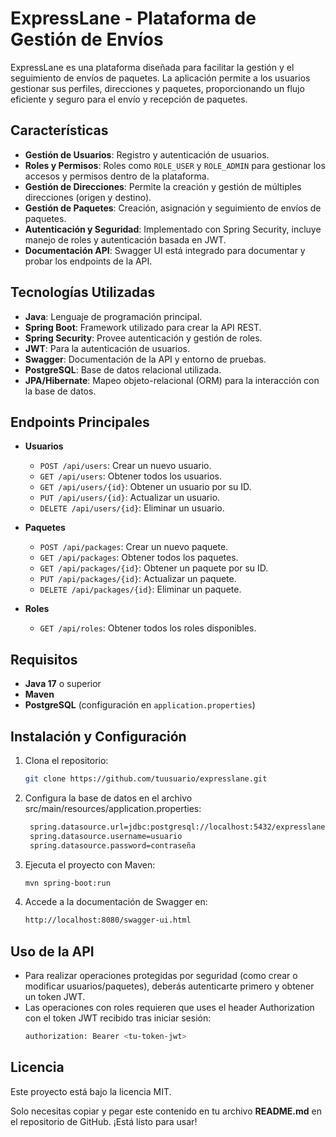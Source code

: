# ExpressLane - Plataforma de Gestión de Envíos

ExpressLane es una plataforma diseñada para facilitar la gestión y el seguimiento de envíos de paquetes. La aplicación permite a los usuarios gestionar sus perfiles, direcciones y paquetes, proporcionando un flujo eficiente y seguro para el envío y recepción de paquetes.

## Características

- **Gestión de Usuarios**: Registro y autenticación de usuarios.
- **Roles y Permisos**: Roles como `ROLE_USER` y `ROLE_ADMIN` para gestionar los accesos y permisos dentro de la plataforma.
- **Gestión de Direcciones**: Permite la creación y gestión de múltiples direcciones (origen y destino).
- **Gestión de Paquetes**: Creación, asignación y seguimiento de envíos de paquetes.
- **Autenticación y Seguridad**: Implementado con Spring Security, incluye manejo de roles y autenticación basada en JWT.
- **Documentación API**: Swagger UI está integrado para documentar y probar los endpoints de la API.

## Tecnologías Utilizadas

- **Java**: Lenguaje de programación principal.
- **Spring Boot**: Framework utilizado para crear la API REST.
- **Spring Security**: Provee autenticación y gestión de roles.
- **JWT**: Para la autenticación de usuarios.
- **Swagger**: Documentación de la API y entorno de pruebas.
- **PostgreSQL**: Base de datos relacional utilizada.
- **JPA/Hibernate**: Mapeo objeto-relacional (ORM) para la interacción con la base de datos.

## Endpoints Principales

- **Usuarios**
  - `POST /api/users`: Crear un nuevo usuario.
  - `GET /api/users`: Obtener todos los usuarios.
  - `GET /api/users/{id}`: Obtener un usuario por su ID.
  - `PUT /api/users/{id}`: Actualizar un usuario.
  - `DELETE /api/users/{id}`: Eliminar un usuario.

- **Paquetes**
  - `POST /api/packages`: Crear un nuevo paquete.
  - `GET /api/packages`: Obtener todos los paquetes.
  - `GET /api/packages/{id}`: Obtener un paquete por su ID.
  - `PUT /api/packages/{id}`: Actualizar un paquete.
  - `DELETE /api/packages/{id}`: Eliminar un paquete.

- **Roles**
  - `GET /api/roles`: Obtener todos los roles disponibles.
  
## Requisitos

- **Java 17** o superior
- **Maven**
- **PostgreSQL** (configuración en `application.properties`)

## Instalación y Configuración

1. Clona el repositorio:
   ```bash
   git clone https://github.com/tuusuario/expresslane.git

2. Configura la base de datos en el archivo src/main/resources/application.properties:
   ```bash
    spring.datasource.url=jdbc:postgresql://localhost:5432/expresslane
    spring.datasource.username=usuario
    spring.datasource.password=contraseña
3. Ejecuta el proyecto con Maven:
   ```bash
   mvn spring-boot:run
4. Accede a la documentación de Swagger en:
   ```bash
   http://localhost:8080/swagger-ui.html

## Uso de la API

- Para realizar operaciones protegidas por seguridad (como crear o modificar usuarios/paquetes), deberás autenticarte primero y obtener un token JWT.
- Las operaciones con roles requieren que uses el header Authorization con el token JWT recibido tras iniciar sesión:
  ```bash
  authorization: Bearer <tu-token-jwt>

## Licencia

Este proyecto está bajo la licencia MIT.

Solo necesitas copiar y pegar este contenido en tu archivo **README.md** en el repositorio de GitHub. ¡Está listo para usar!



